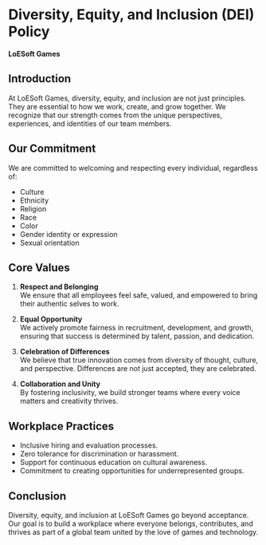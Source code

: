 # Diversity, Equity, and Inclusion (DEI) Policy  
**LoESoft Games**

## Introduction
At LoESoft Games, diversity, equity, and inclusion are not just principles. They are essential to how we work, create, and grow together. We recognize that our strength comes from the unique perspectives, experiences, and identities of our team members.

## Our Commitment
We are committed to welcoming and respecting every individual, regardless of:
- Culture  
- Ethnicity  
- Religion  
- Race  
- Color  
- Gender identity or expression  
- Sexual orientation  

## Core Values
1. **Respect and Belonging**  
   We ensure that all employees feel safe, valued, and empowered to bring their authentic selves to work.  

2. **Equal Opportunity**  
   We actively promote fairness in recruitment, development, and growth, ensuring that success is determined by talent, passion, and dedication.  

3. **Celebration of Differences**  
   We believe that true innovation comes from diversity of thought, culture, and perspective. Differences are not just accepted, they are celebrated.  

4. **Collaboration and Unity**  
   By fostering inclusivity, we build stronger teams where every voice matters and creativity thrives.  

## Workplace Practices
- Inclusive hiring and evaluation processes.  
- Zero tolerance for discrimination or harassment.  
- Support for continuous education on cultural awareness.  
- Commitment to creating opportunities for underrepresented groups.  

## Conclusion
Diversity, equity, and inclusion at LoESoft Games go beyond acceptance. Our goal is to build a workplace where everyone belongs, contributes, and thrives as part of a global team united by the love of games and technology.
